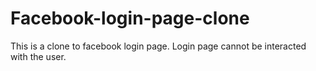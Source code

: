 # Facebook-login-page-clone
This is a clone to facebook login page. Login page cannot be interacted with the user.
